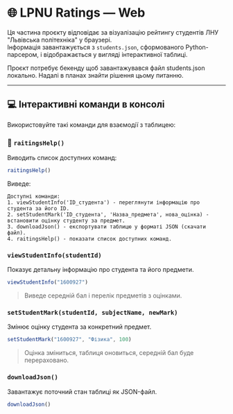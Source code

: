 # 🌐 LPNU Ratings — Web

Ця частина проєкту відповідає за візуалізацію рейтингу студентів ЛНУ "Львівська політехніка" у браузері.  
Інформація завантажується з `students.json`, сформованого Python-парсером, і відображається у вигляді інтерактивної таблиці.

Проєкт потребує бекенду щоб завантажувався файл students.json локально. Надалі в планах знайти рішення цьому питанню.

---

## 💻 Інтерактивні команди в консолі

Використовуйте такі команди для взаємодії з таблицею:

### 📘 `raitingsHelp()`

Виводить список доступних команд:

```js
raitingsHelp()
```

Виведе:

```
Доступні команди:
1. viewStudentInfo('ID_студента') - переглянути інформацію про студента за його ID.
2. setStudentMark('ID_студента', 'Назва_предмета', нова_оцінка) - встановити оцінку студенту за предмет.
3. downloadJson() - експортувати таблицю у форматі JSON (скачати файл).
4. raitingsHelp() - показати список доступних команд.
```

### `viewStudentInfo(studentId)`

Показує детальну інформацію про студента та його предмети.

```js
viewStudentInfo("1600927")
```

> Виведе середній бал і перелік предметів з оцінками.

### `setStudentMark(studentId, subjectName, newMark)`

Змінює оцінку студента за конкретний предмет.

```js
setStudentMark("1600927", "Фізика", 100)
```

> Оцінка зміниться, таблиця оновиться, середній бал буде перераховано.

### `downloadJson()`

Завантажує поточний стан таблиці як JSON-файл.

```js
downloadJson()
```
